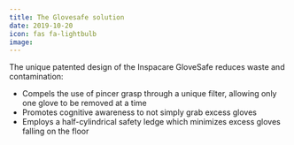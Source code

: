 ```yaml
---
title: The Glovesafe solution
date: 2019-10-20
icon: fas fa-lightbulb
image:
---
```


The unique patented design of the Inspacare GloveSafe reduces waste and contamination:

* Compels the use of pincer grasp through a unique filter, allowing only one glove to be removed at a time
* Promotes cognitive awareness to not simply grab excess gloves
* Employs a half-cylindrical safety ledge which minimizes excess gloves falling on the floor
